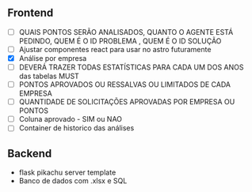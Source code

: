 ## Frontend
- [ ] QUAIS PONTOS SERÃO ANALISADOS, QUANTO O AGENTE ESTÁ PEDINDO, 	QUEM É O ID PROBLEMA ,	QUEM É O ID SOLUÇÃO
- [ ] Ajustar componentes react para usar no astro futuramente
- [x] Análise por empresa
- [ ] DEVERÁ TRAZER TODAS ESTATÍSTICAS PARA CADA UM DOS ANOS das tabelas MUST
- [ ] PONTOS APROVADOS OU RESSALVAS OU LIMITADOS DE CADA EMPRESA
- [ ] QUANTIDADE DE SOLICITAÇÕES APROVADAS POR EMPRESA OU PONTOS
- [ ] Coluna aprovado - SIM ou NAO
- [ ] Container de historico das análises

## Backend
- flask pikachu server template
- Banco de dados com .xlsx e SQL
